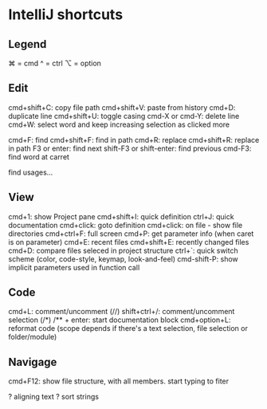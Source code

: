 # IntelliJ shortcuts

## Legend

⌘ = cmd
^ = ctrl
⌥ = option

## Edit

cmd+shift+C:    copy file path
cmd+shift+V:    paste from history
cmd+D:          duplicate line
cmd+shift+U:    toggle casing
cmd-X or cmd-Y: delete line
cmd+W:          select word and keep increasing selection as clicked more

cmd+F:          find
cmd+shift+F:    find in path
cmd+R:          replace
cmd+shift+R:    replace in path
F3 or enter:    find next
shift-F3 or shift-enter: find previous
cmd-F3:         find word at carret

find usages...

## View

cmd+1:          show Project pane
cmd+shift+I:    quick definition
ctrl+J:         quick documentation
cmd+click:      goto definition
cmd+click:      on file - show file directories
cmd+ctrl+F:     full screen
cmd+P:          get parameter info (when caret is on parameter)
cmd+E:          recent files
cmd+shift+E:    recently changed files
cmd+D:          compare files seleced in project structure
ctrl+`:         quick switch scheme (color, code-style, keymap, look-and-feel)
cmd-shift-P:    show implicit parameters used in function call

## Code

cmd+L: comment/uncomment (//)
shift+ctrl+/: comment/uncomment selection (/*)
/** + enter: start documentation block
cmd+option+L: reformat code (scope depends if there's a text selection, file selection or folder/module)

## Navigage

cmd+F12: show file structure, with all members. start typing to fiter


? aligning text
? sort strings